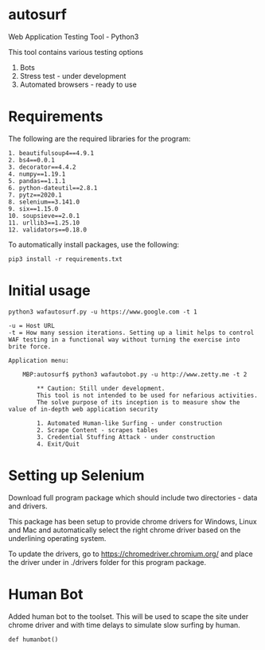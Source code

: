 # autosurf
Web Application Testing Tool - Python3

This tool contains various testing options
1. Bots
2. Stress test - under development
3. Automated browsers - ready to use

# Requirements
The following are the required libraries for the program:

    1. beautifulsoup4==4.9.1
    2. bs4==0.0.1
    3. decorator==4.4.2
    4. numpy==1.19.1
    5. pandas==1.1.1
    6. python-dateutil==2.8.1
    7. pytz==2020.1
    8. selenium==3.141.0
    9. six==1.15.0
    10. soupsieve==2.0.1
    11. urllib3==1.25.10
    12. validators==0.18.0

To automatically install packages, use the following:
    
    pip3 install -r requirements.txt

# Initial usage
    python3 wafautosurf.py -u https://www.google.com -t 1

    -u = Host URL
    -t = How many session iterations. Setting up a limit helps to control WAF testing in a functional way without turning the exercise into brite force.

    Application menu:
    
        MBP:autosurf$ python3 wafautobot.py -u http://www.zetty.me -t 2

            ** Caution: Still under development.
            This tool is not intended to be used for nefarious activities.
            The solve purpose of its inception is to measure show the value of in-depth web application security

            1. Automated Human-like Surfing - under construction
            2. Scrape Content - scrapes tables
            3. Credential Stuffing Attack - under construction
            4. Exit/Quit


# Setting up Selenium
Download full program package which should include two directories - data and drivers.

This package has been setup to provide chrome drivers for Windows, Linux and Mac and automatically select the right chrome driver based on the underlining operating system.

To update the drivers, go to https://chromedriver.chromium.org/ and place the driver under in ./drivers folder for this program package. 

# Human Bot
Added human bot to the toolset. This will be used to scape the site under chrome driver and with time delays to simulate slow surfing by human.

    def humanbot()


